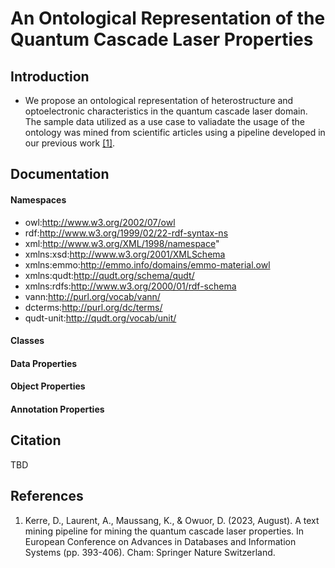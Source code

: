 # An Ontological Representation of the Quantum Cascade Laser Properties
## Introduction
* We propose an ontological representation of heterostructure and optoelectronic characteristics in the quantum cascade laser domain. The sample data utilized as a use case to valiadate the usage of the ontology was mined from scientific articles using a pipeline developed in our previous work [[1]](https://doi.org/10.1007/978-3-031-42941-5_34).
## Documentation
#### Namespaces
* owl:http://www.w3.org/2002/07/owl
* rdf:http://www.w3.org/1999/02/22-rdf-syntax-ns
* xml:http://www.w3.org/XML/1998/namespace"
* xmlns:xsd:http://www.w3.org/2001/XMLSchema
* xmlns:emmo:http://emmo.info/domains/emmo-material.owl
* xmlns:qudt:http://qudt.org/schema/qudt/
* xmlns:rdfs:http://www.w3.org/2000/01/rdf-schema
* vann:http://purl.org/vocab/vann/
* dcterms:http://purl.org/dc/terms/
* qudt-unit:http://qudt.org/vocab/unit/
#### Classes
#### Data Properties
#### Object Properties
#### Annotation Properties
## Citation
TBD
## References
1. Kerre, D., Laurent, A., Maussang, K., & Owuor, D. (2023, August). A text mining pipeline for mining the quantum cascade laser properties. In European Conference on Advances in Databases and Information Systems (pp. 393-406). Cham: Springer Nature Switzerland.
